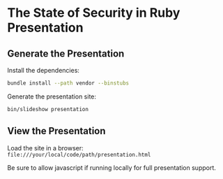 The State of Security in Ruby Presentation
==========================================

Generate the Presentation
-------------------------
Install the dependencies:
```bash
bundle install --path vendor --binstubs
```

Generate the presentation site:
```bash
bin/slideshow presentation
```

View the Presentation
---------------------
Load the site in a browser: `file:///your/local/code/path/presentation.html`

Be sure to allow javascript if running locally for full presentation support.
